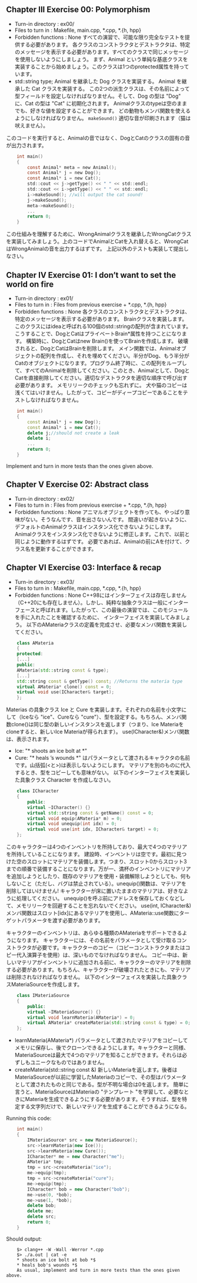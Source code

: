## Chapter III Exercise 00: Polymorphism
- Turn-in directory : ex00/
- Files to turn in : Makefile, main.cpp, *.cpp, *.{h, hpp}
- Forbidden functions : None
すべての演習で、可能な限り完全なテストを提供する必要があります。
各クラスのコンストラクタとデストラクタは、特定のメッセージを表示する必要があります。すべてのクラスで同じメッセージを使用しないようにしましょう。
まず、Animal という単純な基底クラスを実装することから始めましょう。このクラスは1つのprotected属性を持っています。
- std::string type;
Animal を継承した Dog クラスを実装する。
Animal を継承した Cat クラスを実装する。
この2つの派生クラスは、その名前によって型フィールドを設定しなければなりません。そして、Dog の型は "Dog" に、Cat の型は "Cat" に初期化されます。
Animalクラスのtypeは空のままでも、好きな値を設定することができます。
どの動物もメンバ関数を使えるようにしなければなりません。
`makeSound()`
適切な音が印刷されます（猫は吠えません）。

このコードを実行すると、Animalの音ではなく、DogとCatのクラスの固有の音が出力されます。
```c
    int main()
    {
        const Animal* meta = new Animal();
        const Animal* j = new Dog();
        const Animal* i = new Cat();
        std::cout << j->getType() << " " << std::endl;
        std::cout << i->getType() << " " << std::endl;
        i->makeSound(); //will output the cat sound!
        j->makeSound();
        meta->makeSound();
        ...
        return 0;
    }
```
この仕組みを理解するために、WrongAnimalクラスを継承したWrongCatクラスを実装してみましょう。上のコードでAnimalとCatを入れ替えると、WrongCatはWrongAnimalの音を出力するはずです。
上記以外のテストも実装して提出しなさい。

## Chapter IV Exercise 01: I don’t want to set the world on fire
- Turn-in directory : ex01/
- Files to turn in : Files from previous exercise + *.cpp, *.{h, hpp}
- Forbidden functions : None
各クラスのコンストラクタとデストラクタは、特定のメッセージを表示する必要があります。
Brainクラスを実装します。このクラスにはideaと呼ばれる100個のstd::stringの配列が含まれています。
こうすることで、DogとCatはプライベートBrain*属性を持つことになります。
構築時に、DogとCatはnew Brain()を使ってBrainを作成します。
破壊されると、DogとCatはBrainを削除します。
メイン関数では、Animalオブジェクトの配列を作成し、それを埋めてください。半分がDog、もう半分がCatのオブジェクトになります。プログラム終了時に、この配列をループして、すべてのAnimalを削除してください。このとき、Animalとして、DogとCatを直接削除してください。適切なデストラクタを適切な順序で呼び出す必要があります。
メモリリークのチェックも忘れずに。
犬や猫のコピーは浅くてはいけません。したがって、コピーがディープコピーであることをテストしなければなりません。

```cpp
    int main()
    {
        const Animal* j = new Dog();
        const Animal* i = new Cat();
        delete j;//should not create a leak
        delete i;
        ...
        return 0;
    }
```
Implement and turn in more tests than the ones given above.

## Chapter V Exercise 02: Abstract class
- Turn-in directory : ex02/
- Files to turn in : Files from previous exercise + *.cpp, *.{h, hpp}
- Forbidden functions : None
アニマルオブジェクトを作っても、やっぱり意味がない。そうなんです、音を出さないんです。
間違いが起きないように、デフォルトのAnimalクラスはインスタンス化できないようにします。
Animalクラスをインスタンス化できないように修正します。これで、以前と同じように動作するはずです。
必要であれば、Animalの前にAを付けて、クラス名を更新することができます。

## Chapter VI Exercise 03: Interface & recap
- Turn-in directory : ex03/
- Files to turn in : Makefile, main.cpp, *.cpp, *.{h, hpp}
- Forbidden functions : None
C++98にはインターフェイスは存在しません（C++20にも存在しません）。しかし、純粋な抽象クラスは一般にインターフェースと呼ばれます。したがって、この最後の演習では、このモジュールを手に入れたことを確認するために、 インターフェイスを実装してみましょう。
以下のAMateriaクラスの定義を完成させ、必要なメンバ関数を実装してください。
```cpp
    class AMateria
    {
    protected:
    [...]
    public:
    AMateria(std::string const & type);
    [...]
    std::string const & getType() const; //Returns the materia type
    virtual AMateria* clone() const = 0;
    virtual void use(ICharacter& target);
    };
```

Materias の具象クラス Ice と Cure を実装します。それぞれの名前を小文字にして（Iceなら "ice"、Cureなら "cure"）、型を設定する。もちろん、メンバ関数clone()は同じ型の新しいインスタンスを返します（つまり、Ice Materiaをcloneすると、新しいIce Materiaが得られます）。
use(ICharacter&)メンバ関数は、表示されます。
- Ice: "* shoots an ice bolt at <name> *"
- Cure: "* heals <name>’s wounds *"
<name>はパラメータとして渡されるキャラクタの名前です。山括弧(<と>)は表示しないようにします。
マテリアを別のものに代入するとき、型をコピーしても意味がない。
以下のインターフェイスを実装した具象クラス Character を作成しなさい。

```cpp
    class ICharacter
    {
        public:
        virtual ~ICharacter() {}
        virtual std::string const & getName() const = 0;
        virtual void equip(AMateria* m) = 0;
        virtual void unequip(int idx) = 0;
        virtual void use(int idx, ICharacter& target) = 0;
    };
```

このキャラクターは4つのインベントリを所持しており、最大で4つのマテリアを所持していることになります。
建設時、インベントリは空です。最初に見つけた空のスロットにマテリアを装備します。つまり、スロット0からスロット3までの順番で装備することになります。万が一、満杯のインベントリにマテリアを追加しようとしたり、既存のマテリアを使用・装備解除しようとしても、何もしないこと（ただし、バグは禁止されている）。unequip()関数は、マテリアを削除してはいけません!
キャラクターが床に置いたままのマテリアは、好きなように処理してください。
unequip()を呼ぶ前にアドレスを保存しておくなどして、メモリリークを回避することを忘れないでください。
use(int, ICharacter&) メンバ関数はスロット[idx]にあるマテリアを使用し、AMateria::use関数にターゲットパラメータを渡す必要があります。

キャラクターのインベントリは、あらゆる種類のAMateriaをサポートできるようになります。
キャラクターには、その名前をパラメータとして受け取るコンストラクタが必要です。キャラクターのコピー（コピーコンストラクタまたはコピー代入演算子を使用）は、深いものでなければなりません。
コピー中は、新しいマテリアがインベントリに追加される前に、キャラクターのマテリアを削除する必要があります。もちろん、キャラクターが破壊されたときにも、マテリアは削除されなければなりません。
以下のインターフェイスを実装した具象クラスMateriaSourceを作成します。
```cpp
    class IMateriaSource
    {
        public:
        virtual ~IMateriaSource() {}
        virtual void learnMateria(AMateria*) = 0;
        virtual AMateria* createMateria(std::string const & type) = 0;
    };
```
- learnMateria(AMateria*)
パラメータとして渡されたマテリアをコピーしてメモリに保存し、後でクローンできるようにします。キャラクターと同様、MateriaSourceは最大で4つのマテリアを知ることができます。それらは必ずしもユニークなものではありません。
- createMateria(std::string const &)
新しいMateriaを返します。後者はMateriaSourceが以前に学習したMateriaのコピーで、その型はパラメータとして渡されたものと同じである。型が不明な場合は0を返します。
簡単に言うと、MateriaSourceはMateriaの "テンプレート "を学習して、必要なときにMateriaを生成できるようにする必要があります。そうすれば、型を特定する文字列だけで、新しいマテリアを生成することができるようになる。

Running this code:
```cpp
    int main()
    {
        IMateriaSource* src = new MateriaSource();
        src->learnMateria(new Ice());
        src->learnMateria(new Cure());
        ICharacter* me = new Character("me");
        AMateria* tmp;
        tmp = src->createMateria("ice");
        me->equip(tmp);
        tmp = src->createMateria("cure");
        me->equip(tmp);
        ICharacter* bob = new Character("bob");
        me->use(0, *bob);
        me->use(1, *bob);
        delete bob;
        delete me;
        delete src;
        return 0;
    }
```
Should output:
```output
    $> clang++ -W -Wall -Werror *.cpp
    $> ./a.out | cat -e
    * shoots an ice bolt at bob *$
    * heals bob's wounds *$
    As usual, implement and turn in more tests than the ones given above.
```